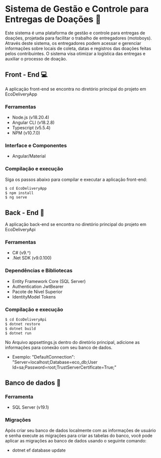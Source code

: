 # Sistema de Gestão e Controle para Entregas de Doações :pushpin:

Este sistema é uma plataforma de gestão e controle para entregas de doações, projetada para facilitar o trabalho de entregadores (motoboys). Através deste sistema, os entregadores podem acessar e gerenciar informações sobre locais de coleta, datas e registros das doações feitas pelos contribuintes. O sistema visa otimizar a logística das entregas e auxiliar o processo de doação.

## Front - End :computer:
A aplicação front-end se encontra no diretório principal do projeto em EcoDeliveryApp
### Ferramentas
- Node.js (v18.20.4)
- Angular CLI (v18.2.8)
- Typescript (v5.5.4)
- NPM (v10.7.0)
### Interface e Componentes
- Angular/Material
### Compilação e execução
Siga os passos abaixo para compilar e executar a aplicação front-end:
```bash
$ cd EcoDeliveryApp
$ npm install
$ ng serve
```
## Back - End :wrench:
A aplicação back-end se encontra no diretório principal do projeto em EcoDeliveryApi
  ### Ferramentas
  - C# (v9.^)
  - .Net SDK (v9.0.100)
  ### Dependências e Bibliotecas
  -  Entity Framework Core (SQL Server)
  -  Authentication JwtBearer
  - Pacote de Nível Superior
  - IdentityModel Tokens                                  
  ### Compilação e execução
  ```bash
  $ cd EcoDeliveryApi
  $ dotnet restore
  $ dotnet build
  $ dotnet run
  ```
No Arquivo appsettings.js dentro do diretório principal, adicione as informações para conexão com seu banco de dados.
- Exemplo:  "DefaultConnection": "Server=localhost;Database=eco_db;User Id=sa;Password=root;TrustServerCertificate=True;"

## Banco de dados :bank:
### Ferramenta
- SQL Server (v19.1)
### Migrações
Após criar seu banco de dados localmente com as informações de usuário e senha execute as migrações para criar as tabelas do banco, você pode aplicar as migrações ao banco de dados usando o seguinte comando:
- dotnet ef database update

  



